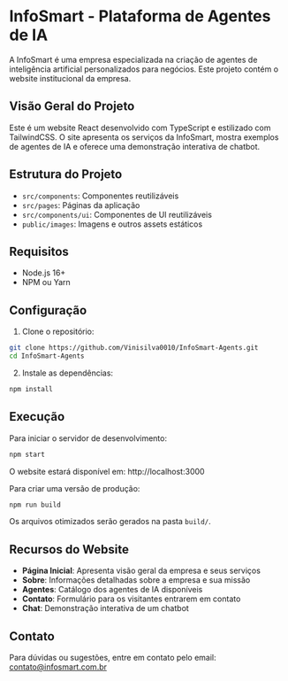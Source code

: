 # InfoSmart - Plataforma de Agentes de IA

A InfoSmart é uma empresa especializada na criação de agentes de inteligência artificial personalizados para negócios. Este projeto contém o website institucional da empresa.

## Visão Geral do Projeto

Este é um website React desenvolvido com TypeScript e estilizado com TailwindCSS. O site apresenta os serviços da InfoSmart, mostra exemplos de agentes de IA e oferece uma demonstração interativa de chatbot.

## Estrutura do Projeto

- `src/components`: Componentes reutilizáveis
- `src/pages`: Páginas da aplicação
- `src/components/ui`: Componentes de UI reutilizáveis
- `public/images`: Imagens e outros assets estáticos

## Requisitos

- Node.js 16+
- NPM ou Yarn

## Configuração

1. Clone o repositório:
```bash
git clone https://github.com/Vinisilva0010/InfoSmart-Agents.git
cd InfoSmart-Agents
```

2. Instale as dependências:
```bash
npm install
```

## Execução

Para iniciar o servidor de desenvolvimento:

```bash
npm start
```

O website estará disponível em: http://localhost:3000

Para criar uma versão de produção:

```bash
npm run build
```

Os arquivos otimizados serão gerados na pasta `build/`.

## Recursos do Website

- **Página Inicial**: Apresenta visão geral da empresa e seus serviços
- **Sobre**: Informações detalhadas sobre a empresa e sua missão
- **Agentes**: Catálogo dos agentes de IA disponíveis
- **Contato**: Formulário para os visitantes entrarem em contato
- **Chat**: Demonstração interativa de um chatbot

## Contato

Para dúvidas ou sugestões, entre em contato pelo email: contato@infosmart.com.br
